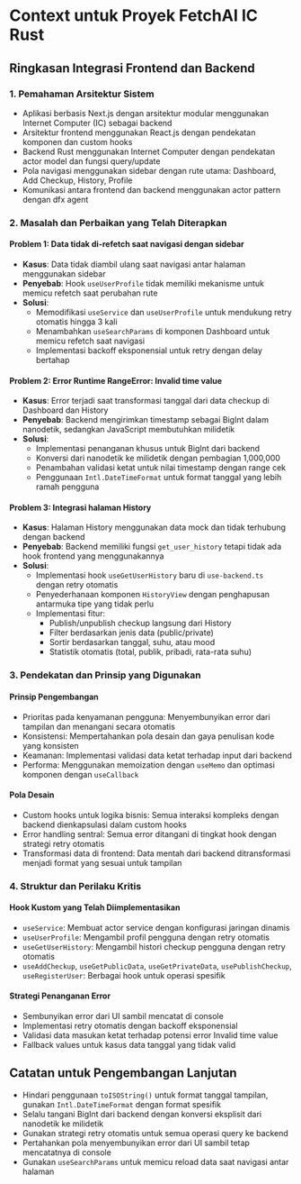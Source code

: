 # Context untuk Proyek FetchAI IC Rust

## Ringkasan Integrasi Frontend dan Backend

### 1. Pemahaman Arsitektur Sistem
- Aplikasi berbasis Next.js dengan arsitektur modular menggunakan Internet Computer (IC) sebagai backend
- Arsitektur frontend menggunakan React.js dengan pendekatan komponen dan custom hooks
- Backend Rust menggunakan Internet Computer dengan pendekatan actor model dan fungsi query/update
- Pola navigasi menggunakan sidebar dengan rute utama: Dashboard, Add Checkup, History, Profile
- Komunikasi antara frontend dan backend menggunakan actor pattern dengan dfx agent

### 2. Masalah dan Perbaikan yang Telah Diterapkan

#### Problem 1: Data tidak di-refetch saat navigasi dengan sidebar
- **Kasus**: Data tidak diambil ulang saat navigasi antar halaman menggunakan sidebar
- **Penyebab**: Hook `useUserProfile` tidak memiliki mekanisme untuk memicu refetch saat perubahan rute
- **Solusi**: 
  - Memodifikasi `useService` dan `useUserProfile` untuk mendukung retry otomatis hingga 3 kali
  - Menambahkan `useSearchParams` di komponen Dashboard untuk memicu refetch saat navigasi
  - Implementasi backoff eksponensial untuk retry dengan delay bertahap

#### Problem 2: Error Runtime RangeError: Invalid time value
- **Kasus**: Error terjadi saat transformasi tanggal dari data checkup di Dashboard dan History
- **Penyebab**: Backend mengirimkan timestamp sebagai BigInt dalam nanodetik, sedangkan JavaScript membutuhkan milidetik
- **Solusi**:
  - Implementasi penanganan khusus untuk BigInt dari backend
  - Konversi dari nanodetik ke milidetik dengan pembagian 1,000,000
  - Penambahan validasi ketat untuk nilai timestamp dengan range cek
  - Penggunaan `Intl.DateTimeFormat` untuk format tanggal yang lebih ramah pengguna

#### Problem 3: Integrasi halaman History
- **Kasus**: Halaman History menggunakan data mock dan tidak terhubung dengan backend
- **Penyebab**: Backend memiliki fungsi `get_user_history` tetapi tidak ada hook frontend yang menggunakannya
- **Solusi**:
  - Implementasi hook `useGetUserHistory` baru di `use-backend.ts` dengan retry otomatis
  - Penyederhanaan komponen `HistoryView` dengan penghapusan antarmuka tipe yang tidak perlu
  - Implementasi fitur:
    - Publish/unpublish checkup langsung dari History
    - Filter berdasarkan jenis data (public/private)
    - Sortir berdasarkan tanggal, suhu, atau mood
    - Statistik otomatis (total, publik, pribadi, rata-rata suhu)

### 3. Pendekatan dan Prinsip yang Digunakan

#### Prinsip Pengembangan
- Prioritas pada kenyamanan pengguna: Menyembunyikan error dari tampilan dan menangani secara otomatis
- Konsistensi: Mempertahankan pola desain dan gaya penulisan kode yang konsisten
- Keamanan: Implementasi validasi data ketat terhadap input dari backend
- Performa: Menggunakan memoization dengan `useMemo` dan optimasi komponen dengan `useCallback`

#### Pola Desain
- Custom hooks untuk logika bisnis: Semua interaksi kompleks dengan backend dienkapsulasi dalam custom hooks
- Error handling sentral: Semua error ditangani di tingkat hook dengan strategi retry otomatis
- Transformasi data di frontend: Data mentah dari backend ditransformasi menjadi format yang sesuai untuk tampilan

### 4. Struktur dan Perilaku Kritis

#### Hook Kustom yang Telah Diimplementasikan
- `useService`: Membuat actor service dengan konfigurasi jaringan dinamis
- `useUserProfile`: Mengambil profil pengguna dengan retry otomatis
- `useGetUserHistory`: Mengambil histori checkup pengguna dengan retry otomatis
- `useAddCheckup`, `useGetPublicData`, `useGetPrivateData`, `usePublishCheckup`, `useRegisterUser`: Berbagai hook untuk operasi spesifik

#### Strategi Penanganan Error
- Sembunyikan error dari UI sambil mencatat di console
- Implementasi retry otomatis dengan backoff eksponensial
- Validasi data masukan ketat terhadap potensi error Invalid time value
- Fallback values untuk kasus data tanggal yang tidak valid

## Catatan untuk Pengembangan Lanjutan
- Hindari penggunaan `toISOString()` untuk format tanggal tampilan, gunakan `Intl.DateTimeFormat` dengan format spesifik
- Selalu tangani BigInt dari backend dengan konversi eksplisit dari nanodetik ke milidetik
- Gunakan strategi retry otomatis untuk semua operasi query ke backend
- Pertahankan pola menyembunyikan error dari UI sambil tetap mencatatnya di console
- Gunakan `useSearchParams` untuk memicu reload data saat navigasi antar halaman